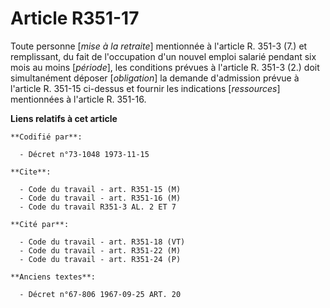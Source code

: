 # Article R351-17

Toute personne [*mise à la retraite*] mentionnée à l'article R. 351-3 (7.) et remplissant, du fait de l'occupation d'un
nouvel emploi salarié pendant six mois au moins [*période*], les conditions prévues à l'article R. 351-3 (2.) doit
simultanément déposer [*obligation*] la demande d'admission prévue à l'article R. 351-15 ci-dessus et fournir les indications
[*ressources*] mentionnées à l'article R. 351-16.

**Liens relatifs à cet article**

	**Codifié par**:

	  - Décret n°73-1048 1973-11-15

	**Cite**:

	  - Code du travail - art. R351-15 (M)
	  - Code du travail - art. R351-16 (M)
	  - Code du travail R351-3 AL. 2 ET 7

	**Cité par**:

	  - Code du travail - art. R351-18 (VT)
	  - Code du travail - art. R351-22 (M)
	  - Code du travail - art. R351-24 (P)

	**Anciens textes**:

	  - Décret n°67-806 1967-09-25 ART. 20
